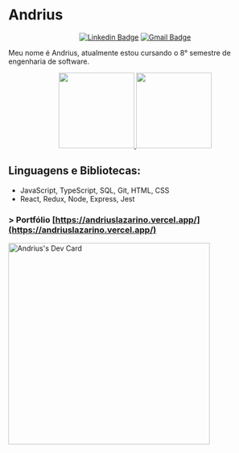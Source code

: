 # Andrius

<div align="center">
  
[![Linkedin Badge](https://img.shields.io/badge/-LinkedIn-blue?style=flat-square&logo=Linkedin&logoColor=white&link=https://www.linkedin.com/in/andrius-lazarino-82768b155/)](https://www.linkedin.com/in/andrius-lazarino-82768b155/)
[![Gmail Badge](https://img.shields.io/badge/-Gmail-c14438?style=flat-square&logo=Gmail&logoColor=white&link=mailto:andrius.rochalazarino@gmail.com)](mailto:andrius.rochalazarino@gmail.com)

</div>

<p>Meu nome é Andrius, atualmente estou cursando o 8° semestre de engenharia de software.</p>

<div align="center">
   <a href="https://github.com/andriusrl">
    <img height="150em" src="https://github-readme-stats.vercel.app/api?username=andriusrl&show_icons=true&theme=tokyonight&include_all_commits=true&count_private=true&border_color=ffffff00"/>
    <img height="150em" src="http://github-readme-streak-stats.herokuapp.com?user=andriusrl&theme=tokyonight&hide_border=true" />
  </a>
</div>

## Linguagens e Bibliotecas: 

- JavaScript, TypeScript, SQL, Git, HTML, CSS
- React, Redux, Node, Express, Jest

### > Portfólio [https://andriuslazarino.vercel.app/](https://andriuslazarino.vercel.app/)

<a href="https://app.daily.dev/andriusrl"><img src="https://api.daily.dev/devcards/4a5803731d344f08894f1144c911b7de.png?r=qru" width="400" alt="Andrius's Dev Card"/></a>
